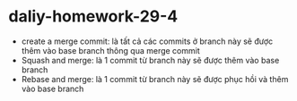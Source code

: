 # daliy-homework-29-4
- create a merge commit: là tất cả các commits ở branch này sẽ được thêm vào base branch thông qua merge commit
- Squash and merge: là 1 commit từ branch này sẽ được thêm vào base branch
- Rebase and merge: là 1 commit từ branch này sẽ được phục hồi và thêm vào base branch
